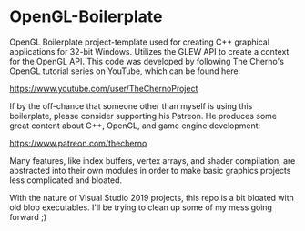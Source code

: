 # OpenGL-Boilerplate

OpenGL Boilerplate project-template used for creating C++ graphical applications for 32-bit Windows. Utilizes the GLEW API to create a context for the OpenGL API. This code was developed by following The Cherno's OpenGL tutorial series on YouTube, which can be found here: 

https://www.youtube.com/user/TheChernoProject

If by the off-chance that someone other than myself is using this boilerplate, please consider supporting his Patreon. He produces some great content about C++, OpenGL, and game engine development:

https://www.patreon.com/thecherno

Many features, like index buffers, vertex arrays, and shader compilation, are abstracted into their own modules in order to make basic graphics projects less complicated and bloated.

With the nature of Visual Studio 2019 projects, this repo is a bit bloated with old blob executables. I'll be trying to clean up some of my mess going forward ;)

